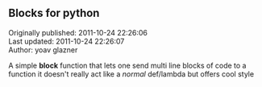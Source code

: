 ## Blocks for python  
Originally published: 2011-10-24 22:26:06  
Last updated: 2011-10-24 22:26:07  
Author: yoav glazner  
  
A simple **block** function that lets one send multi line blocks of code to a function
it doesn't really act like a *normal* def/lambda but offers cool style